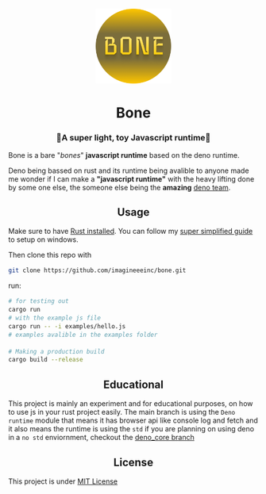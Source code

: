 <p align="center">
  <img src="./bone.png" width="30%">
</p>
<h1 align="center">Bone</h1>
<h3 align="center">🦴A super light, toy Javascript runtime🦴</h3>

Bone is a bare "*bones*" **javascript runtime** based on the deno runtime.

Deno being bassed on rust and its runtime being avalible to anyone made me wonder if I can make a **"javascript runtime"** with the heavy lifting done by some one else, the someone else being the **amazing** [deno team](https://github.com/denoland/).

<h2 align="center">Usage</h2>

Make sure to have [Rust installed](https://www.rust-lang.org/tools/install). You can follow my [super simplified guide](https://github.com/imagineeeinc/repo-o-knowledge/tree/main/rust#instalation-on-windows) to setup on windows.

Then clone this repo with
```bash
git clone https://github.com/imagineeeinc/bone.git
```

run:
```bash
# for testing out
cargo run
# with the example js file
cargo run -- -i examples/hello.js
# examples avalible in the examples folder

# Making a production build
cargo build --release
```

<h2 align="center">Educational</h2>

This project is mainly an experiment and for educational purposes, on how to use js in your rust project easily. The main branch is using the `Deno runtime` module that means it has browser api like console log and fetch and it also means the runtime is using the `std` if you are planning on using deno in a `no std` enviornment, checkout the [deno_core branch](https://github.com/imagineeeinc/bone/tree/deno_core)

<h2 align="center">License</h2>

This project is under [MIT License](https://github.com/imagineeeinc/bone/blob/main/LICENSE)
<!--cargo run -- -i examples/hello.js-->
